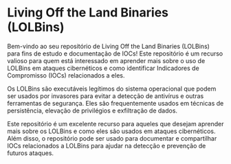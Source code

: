 # Living Off the Land Binaries (LOLBins)

Bem-vindo ao seu repositório de Living Off the Land Binaries (LOLBins) para fins de estudo e documentação de IOCs! Este repositório é um recurso valioso para quem está interessado em aprender mais sobre o uso de LOLBins em ataques cibernéticos e como identificar Indicadores de Compromisso (IOCs) relacionados a eles.

Os LOLBins são executáveis legítimos do sistema operacional que podem ser usados por invasores para evitar a detecção de antivírus e outras ferramentas de segurança. Eles são frequentemente usados ​​em técnicas de persistência, elevação de privilégios e exfiltração de dados.

Este repositório é um excelente recurso para aqueles que desejam aprender mais sobre os LOLBins e como eles são usados ​​em ataques cibernéticos. Além disso, o repositório pode ser usado para documentar e compartilhar IOCs relacionados a LOLBins para ajudar na detecção e prevenção de futuros ataques.

